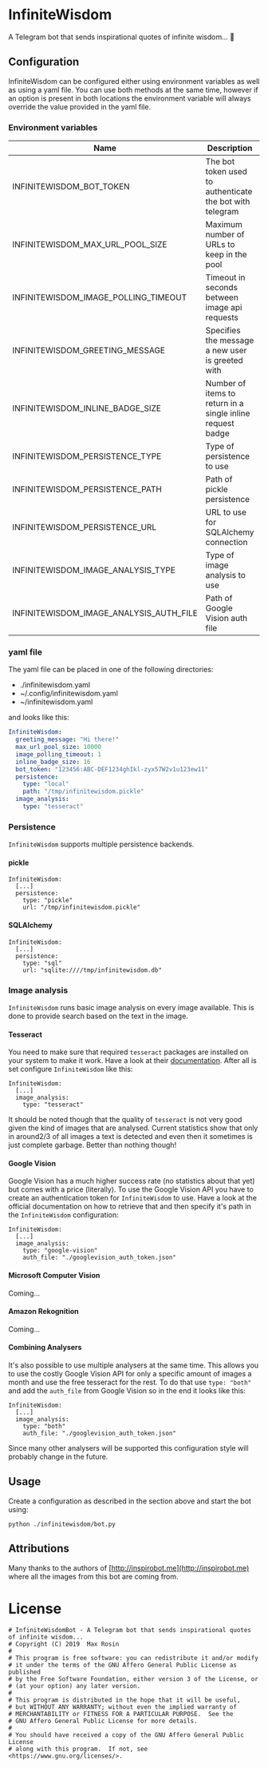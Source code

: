 # InfiniteWisdom
A Telegram bot that sends inspirational quotes of infinite wisdom... 🥠

## Configuration

InfiniteWisdom can be configured either using environment variables
as well as using a yaml file. You can use both methods at the same time, 
however if an option is present in both locations the environment variable
will always override the value provided in the yaml file. 

### Environment variables

| Name                        | Description                              | Type     | Default                                |
|-----------------------------|------------------------------------------|----------|----------------------------------------|
| INFINITEWISDOM_BOT_TOKEN                   | The bot token used to authenticate the bot with telegram | String | `-` |
| INFINITEWISDOM_MAX_URL_POOL_SIZE           | Maximum number of URLs to keep in the pool | Integer | `10000` |
| INFINITEWISDOM_IMAGE_POLLING_TIMEOUT       | Timeout in seconds between image api requests | Integer | `1` |
| INFINITEWISDOM_GREETING_MESSAGE            | Specifies the message a new user is greeted with | String | `Send /inspire for more inspiration :) Or use @InfiniteWisdomBot in a group chat and select one of the suggestions.` |
| INFINITEWISDOM_INLINE_BADGE_SIZE           | Number of items to return in a single inline request badge | Integer | `16` |
| INFINITEWISDOM_PERSISTENCE_TYPE            | Type of persistence to use | String | `local` |
| INFINITEWISDOM_PERSISTENCE_PATH            | Path of pickle persistence | String | `/tmp/infinitewisdom.pickle` |
| INFINITEWISDOM_PERSISTENCE_URL             | URL to use for SQLAlchemy connection | String | `sqlite:////tmp/infinitewisdom.db` |
| INFINITEWISDOM_IMAGE_ANALYSIS_TYPE         | Type of image analysis to use | String | `None` |
| INFINITEWISDOM_IMAGE_ANALYSIS_AUTH_FILE    | Path of Google Vision auth file | String | `None` |

### yaml file

The yaml file can be placed in one of the following directories:

- ./infinitewisdom.yaml
- ~/.config/infinitewisdom.yaml
- ~/infinitewisdom.yaml

and looks like this:

```yaml
InfiniteWisdom:
  greeting_message: "Hi there!"
  max_url_pool_size: 10000
  image_polling_timeout: 1
  inline_badge_size: 16
  bot_token: "123456:ABC-DEF1234ghIkl-zyx57W2v1u123ew11"
  persistence:
    type: "local"
    path: "/tmp/infinitewisdom.pickle"
  image_analysis:
    type: "tesseract"
```

### Persistence

`InfiniteWisdom` supports multiple persistence backends.

#### pickle

```
InfiniteWisdom:
  [...]
  persistence:
    type: "pickle"
    url: "/tmp/infinitewisdom.pickle"
```

#### SQLAlchemy

```
InfiniteWisdom:
  [...]
  persistence:
    type: "sql"
    url: "sqlite:////tmp/infinitewisdom.db"
```

### Image analysis

`InfiniteWisdom` runs basic image analysis on every image available.
This is done to provide search based on the text in the image.

#### Tesseract

You need to make sure that required `tesseract` packages are installed 
on your system to make it work. Have a look at their [documentation](https://github.com/tesseract-ocr/tesseract/wiki).
After all is set configure `InfiniteWisdom` like this:

```
InfiniteWisdom:
  [...]
  image_analysis:
    type: "tesseract"
```

It should be noted though that the quality of `tesseract` is not very good given
the kind of images that are analysed. Current statistics show that only 
in around2/3 of all images a text is detected and even then it sometimes
is just complete garbage. Better than nothing though!

#### Google Vision

Google Vision has a much higher success rate (no statistics about that yet)
but comes with a price (literally). To use the Google Vision API you
have to create an authentication token for `InfiniteWisdom` to use.
Have a look at the official documentation on how to retrieve that and
then specify it's path in the `InfiniteWisdom` configuration:

```
InfiniteWisdom:
  [...]
  image_analysis:
    type: "google-vision"
    auth_file: "./googlevision_auth_token.json"
```

#### Microsoft Computer Vision

Coming...

#### Amazon Rekognition

Coming...

#### Combining Analysers

It's also possible to use multiple analysers at the same time. This
allows you to use the costly Google Vision API for only a specific amount
of images a month and use the free tesseract for the rest. To do that
use `type: "both"` and add the `auth_file` from Google Vision so in the end
it looks like this:

```
InfiniteWisdom:
  [...]
  image_analysis:
    type: "both"
    auth_file: "./googlevision_auth_token.json"
```

Since many other analysers will be supported this configuration style 
will probably change in the future.

## Usage

Create a configuration as described in the section above and start 
the bot using:

```shell
python ./infinitewisdom/bot.py
```

## Attributions
Many thanks to the authors of [http://inspirobot.me](http://inspirobot.me)
where all the images from this bot are coming from.

# License

```text
# InfiniteWisdomBot - A Telegram bot that sends inspirational quotes of infinite wisdom...
# Copyright (C) 2019  Max Rosin
#
# This program is free software: you can redistribute it and/or modify
# it under the terms of the GNU Affero General Public License as published
# by the Free Software Foundation, either version 3 of the License, or
# (at your option) any later version.
#
# This program is distributed in the hope that it will be useful,
# but WITHOUT ANY WARRANTY; without even the implied warranty of
# MERCHANTABILITY or FITNESS FOR A PARTICULAR PURPOSE.  See the
# GNU Affero General Public License for more details.
#
# You should have received a copy of the GNU Affero General Public License
# along with this program.  If not, see <https://www.gnu.org/licenses/>.
```